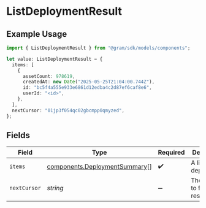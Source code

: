 # ListDeploymentResult

## Example Usage

```typescript
import { ListDeploymentResult } from "@gram/sdk/models/components";

let value: ListDeploymentResult = {
  items: [
    {
      assetCount: 978619,
      createdAt: new Date("2025-05-25T21:04:00.744Z"),
      id: "bc5f4a555e933e6861d12edba4c2d87ef6caf8e6",
      userId: "<id>",
    },
  ],
  nextCursor: "01jp3f054qc02gbcmpp0qmyzed",
};
```

## Fields

| Field                                                                          | Type                                                                           | Required                                                                       | Description                                                                    | Example                                                                        |
| ------------------------------------------------------------------------------ | ------------------------------------------------------------------------------ | ------------------------------------------------------------------------------ | ------------------------------------------------------------------------------ | ------------------------------------------------------------------------------ |
| `items`                                                                        | [components.DeploymentSummary](../../models/components/deploymentsummary.md)[] | :heavy_check_mark:                                                             | A list of deployments                                                          |                                                                                |
| `nextCursor`                                                                   | *string*                                                                       | :heavy_minus_sign:                                                             | The cursor to fetch results from                                               | 01jp3f054qc02gbcmpp0qmyzed                                                     |